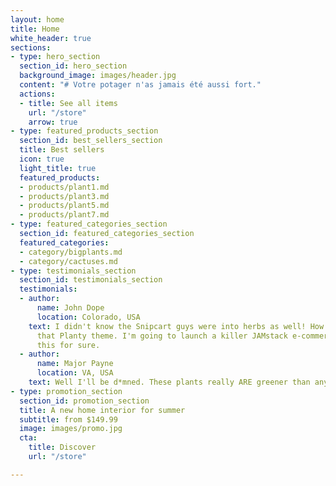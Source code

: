 ```yaml
---
layout: home
title: Home
white_header: true
sections:
- type: hero_section
  section_id: hero_section
  background_image: images/header.jpg
  content: "# Votre potager n'as jamais été aussi fort."
  actions:
  - title: See all items
    url: "/store"
    arrow: true
- type: featured_products_section
  section_id: best_sellers_section
  title: Best sellers
  icon: true
  light_title: true
  featured_products:
  - products/plant1.md
  - products/plant3.md
  - products/plant5.md
  - products/plant7.md
- type: featured_categories_section
  section_id: featured_categories_section
  featured_categories:
  - category/bigplants.md
  - category/cactuses.md
- type: testimonials_section
  section_id: testimonials_section
  testimonials:
  - author:
      name: John Dope
      location: Colorado, USA
    text: I didn't know the Snipcart guys were into herbs as well! How beautiful is
      that Planty theme. I'm going to launch a killer JAMstack e-commerce store using
      this for sure.
  - author:
      name: Major Payne
      location: VA, USA
    text: Well I'll be d*mned. These plants really ARE greener than any of my recruits.
- type: promotion_section
  section_id: promotion_section
  title: A new home interior for summer
  subtitle: from $149.99
  image: images/promo.jpg
  cta:
    title: Discover
    url: "/store"

---
```

